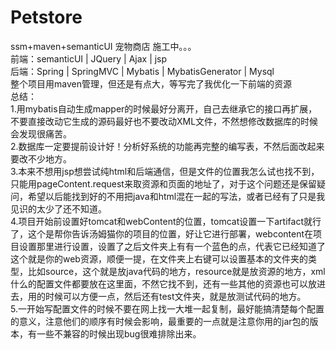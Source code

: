 # Petstore
ssm+maven+semanticUI 宠物商店 施工中。。。<br /> 
前端：semanticUI | JQuery | Ajax | jsp<br /> 
后端：Spring | SpringMVC | Mybatis | MybatisGenerator | Mysql<br /> 
整个项目用maven管理，但还是有点大，等写完了我优化一下前端的资源<br /> 
总结：<br /> 
1.用mybatis自动生成mapper的时候最好分离开，自己去继承它的接口再扩展，不要直接改动它生成的源码最好也不要改动XML文件，不然想修改数据库的时候会发现很痛苦。<br /> 
2.数据库一定要提前设计好！分析好系统的功能再完整的编写表，不然后面改起来要改不少地方。<br /> 
3.本来不想用jsp想尝试纯html和后端通信，但是文件的位置我怎么试也找不到，只能用pageContent.request来取资源和页面的地址了，对于这个问题还是保留疑问，希望以后能找到好的不用把java和html混在一起的写法，或者已经有了只是我见识的太少了还不知道。<br /> 
4.项目开始前设置好tomcat和webContent的位置，tomcat设置一下artifact就行了，这个是帮你告诉汤姆猫你的项目的位置，好让它进行部署，webcontent在项目设置那里进行设置，设置了之后文件夹上有有一个蓝色的点，代表它已经知道了这个就是你的web资源，顺便一提，在文件夹上右键可以设置基本的文件夹的类型，比如source，这个就是放java代码的地方，resource就是放资源的地方，xml什么的配置文件都要放在这里面，不然它找不到，还有一些其他的资源也可以放进去，用的时候可以方便一点，然后还有test文件夹，就是放测试代码的地方。<br /> 
5.一开始写配置文件的时候不要在网上找一大堆一起复制，最好能搞清楚每个配置的意义，注意他们的顺序有时候会影响，最重要的一点就是注意你用的jar包的版本，有一些不兼容的时候出现bug很难排除出来。<br /> 
